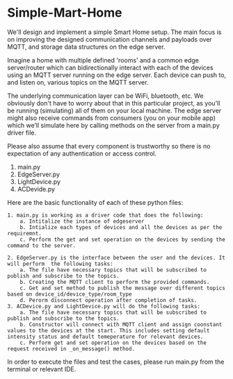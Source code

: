 # Simple-Mart-Home

We'll design and implement a simple Smart Home setup. The main focus is on
improving the designed communication channels and payloads over MQTT, and storage data
structures on the edge server.

Imagine a home with multiple defined 'rooms' and a common edge server/router which can
bidirectionally interact with each of the devices using an MQTT server running on the edge
server. Each device can push to, and listen on, various topics on the MQTT server.

The underlying communication layer can be WiFi, bluetooth, etc. We obviously don't have to
worry about that in this particular project, as you'll be running (simulating) all of them on your
local machine. The edge server might also receive commands from consumers (you on your
mobile app) which we’ll simulate here by calling methods on the server from a main.py driver
file. 

Please also assume that every component is trustworthy so there is no expectation of any
authentication or access control.


1. main.py
2. EdgeServer.py
3. LightDevice.py
4. ACDevide.py

Here are the basic functionality of each of these python files: 

	1. main.py is working as a driver code that does the following: 
		a. Intitalize the instance of edgeserver
		b. Intialize each types of devices and all the devices as per the requiremnt. 
		c. Perform the get and set operation on the devices by sending the command to the server. 

	2. EdgeServer.py is the interface between the user and the devices. It will perform  the following tasks: 
		a. The file have necessary topics that will be subscribed to publish and subscribe to the topics. 
		b. Creating the MQTT client to perform the provided commands.
		c. Get and set method to publish the message over different topics based on device_id/device_type/room_type 
		d. Perorm disconnect operation after completion of tasks. 
	3. ACDevice.py and LightDevice.py will do the following tasks:
		a. The file have necessary topics that will be subscribed to publish and subscribe to the topics. 
		b. Constructor will connect with MQTT client and assign coonstant values to the devices at the start. This includes setting default intensity status and default temeperature for relevant devices. 
		c. Perform get and set operation on the devices based on the request received in _on_message() method. 

In order to execute the files and test the cases, please run main.py from the terminal or relevant IDE. 



